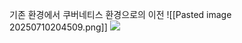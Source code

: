 
기존 환경에서 쿠버네티스 환경으로의 이전
![[Pasted image 20250710204509.png]]
![](Pasted%20image%2020250710204509.png)

